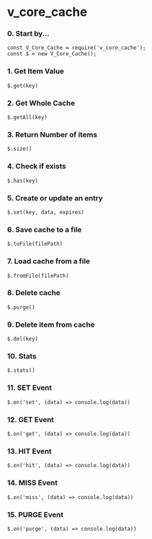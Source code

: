 # v_core_cache

### 0. Start by...

    const V_Core_Cache = require('v_core_cache');
    const $ = new V_Core_Cache();

### 1. Get Item Value 

    $.get(key)

### 2. Get Whole Cache

    $.getAll(key)

### 3. Return Number of items

    $.size()

### 4. Check if exists

    $.has(key)

### 5. Create or update an entry

    $.set(key, data, expires)

### 6. Save cache to a file

    $.toFile(filePath)

### 7. Load cache from a file

    $.fromFile(filePath)

### 8. Delete cache

    $.purge()

### 9. Delete item from cache

    $.del(key)

### 10. Stats

    $.stats()

### 11. SET Event

    $.on('set', (data) => console.log(data))
### 12. GET Event

    $.on('get', (data) => console.log(data))

### 13. HIT Event

    $.on('hit', (data) => console.log(data))

### 14. MISS Event

    $.on('miss', (data) => console.log(data))

### 15. PURGE Event

    $.on('purge', (data) => console.log(data))

    
